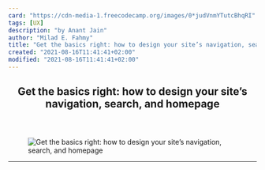 ```yaml
---
card: "https://cdn-media-1.freecodecamp.org/images/0*judVnmYTutcBhqRI"
tags: [UX]
description: "by Anant Jain"
author: "Milad E. Fahmy"
title: "Get the basics right: how to design your site’s navigation, search, and homepage"
created: "2021-08-16T11:41:41+02:00"
modified: "2021-08-16T11:41:41+02:00"
---
```

<div class="site-wrapper">
<main id="site-main" class="site-main outer">
<div class="inner">
<article class="post-full post tag-ux tag-design tag-technology tag-ui tag-web-development ">
<header class="post-full-header">
<h1 class="post-full-title">Get the basics right: how to design your site’s navigation, search, and homepage</h1>
</header>
<figure class="post-full-image">
<picture>
<source media="(max-width: 700px)" sizes="1px" srcset="data:image/gif;base64,R0lGODlhAQABAIAAAAAAAP///yH5BAEAAAAALAAAAAABAAEAAAIBRAA7 1w">
<source media="(min-width: 701px)" sizes="(max-width: 800px) 400px,
(max-width: 1170px) 700px,
1400px" srcset="https://cdn-media-1.freecodecamp.org/images/0*judVnmYTutcBhqRI 300w,
https://cdn-media-1.freecodecamp.org/images/0*judVnmYTutcBhqRI 600w,
https://cdn-media-1.freecodecamp.org/images/0*judVnmYTutcBhqRI 1000w,
https://cdn-media-1.freecodecamp.org/images/0*judVnmYTutcBhqRI 2000w">
<img onerror="this.style.display='none'" src="https://cdn-media-1.freecodecamp.org/images/0*judVnmYTutcBhqRI" alt="Get the basics right: how to design your site’s navigation, search, and homepage">
</picture>
</figure>
<section class="post-full-content">
<div class="post-content medium-migrated-article">
</div>
<hr>
</section>
</article>
</div>
</main>
</div>
<!-- Google Tag Manager (noscript) -->
<!-- End Google Tag Manager (noscript) -->
